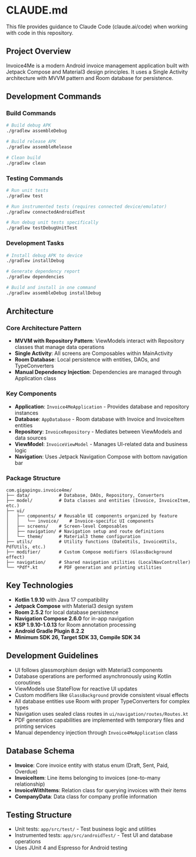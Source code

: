# CLAUDE.md

This file provides guidance to Claude Code (claude.ai/code) when working with code in this repository.

## Project Overview
Invoice4Me is a modern Android invoice management application built with Jetpack Compose and Material3 design principles. It uses a Single Activity architecture with MVVM pattern and Room database for persistence.

## Development Commands

### Build Commands
```bash
# Build debug APK
./gradlew assembleDebug

# Build release APK
./gradlew assembleRelease

# Clean build
./gradlew clean
```

### Testing Commands
```bash
# Run unit tests
./gradlew test

# Run instrumented tests (requires connected device/emulator)
./gradlew connectedAndroidTest

# Run debug unit tests specifically
./gradlew testDebugUnitTest
```

### Development Tasks
```bash
# Install debug APK to device
./gradlew installDebug

# Generate dependency report
./gradlew dependencies

# Build and install in one command
./gradlew assembleDebug installDebug
```

## Architecture

### Core Architecture Pattern
- **MVVM with Repository Pattern**: ViewModels interact with Repository classes that manage data operations
- **Single Activity**: All screens are Composables within MainActivity
- **Room Database**: Local persistence with entities, DAOs, and TypeConverters
- **Manual Dependency Injection**: Dependencies are managed through Application class

### Key Components
- **Application**: `Invoice4MeApplication` - Provides database and repository instances
- **Database**: `AppDatabase` - Room database with Invoice and InvoiceItem entities
- **Repository**: `InvoiceRepository` - Mediates between ViewModels and data sources
- **ViewModel**: `InvoiceViewModel` - Manages UI-related data and business logic
- **Navigation**: Uses Jetpack Navigation Compose with bottom navigation bar

### Package Structure
```
com.gigapingu.invoice4me/
├── data/           # Database, DAOs, Repository, Converters
├── model/          # Data classes and entities (Invoice, InvoiceItem, etc.)
├── ui/
│   ├── components/ # Reusable UI components organized by feature
│   │   └── invoice/    # Invoice-specific UI components
│   ├── screens/    # Screen-level Composables
│   ├── navigation/ # Navigation setup and route definitions
│   └── theme/      # Material3 theme configuration
├── utils/          # Utility functions (DateUtils, InvoiceUtils, PdfUtils, etc.)
├── modifier/       # Custom Compose modifiers (GlassBackground effect)
├── navigation/     # Shared navigation utilities (LocalNavController)
└── *Pdf*.kt        # PDF generation and printing utilities
```

## Key Technologies
- **Kotlin 1.9.10** with Java 17 compatibility
- **Jetpack Compose** with Material3 design system
- **Room 2.5.2** for local database persistence
- **Navigation Compose 2.6.0** for in-app navigation
- **KSP 1.9.10-1.0.13** for Room annotation processing
- **Android Gradle Plugin 8.2.2**
- **Minimum SDK 26, Target SDK 33, Compile SDK 34**

## Development Guidelines
- UI follows glassmorphism design with Material3 components
- Database operations are performed asynchronously using Kotlin coroutines
- ViewModels use StateFlow for reactive UI updates
- Custom modifiers like `GlassBackground` provide consistent visual effects
- All database entities use Room with proper TypeConverters for complex types
- Navigation uses sealed class routes in `ui/navigation/routes/Routes.kt`
- PDF generation capabilities are implemented with temporary files and printing services
- Manual dependency injection through `Invoice4MeApplication` class

## Database Schema
- **Invoice**: Core invoice entity with status enum (Draft, Sent, Paid, Overdue)
- **InvoiceItem**: Line items belonging to invoices (one-to-many relationship)
- **InvoiceWithItems**: Relation class for querying invoices with their items
- **CompanyData**: Data class for company profile information

## Testing Structure
- Unit tests: `app/src/test/` - Test business logic and utilities
- Instrumented tests: `app/src/androidTest/` - Test UI and database operations
- Uses JUnit 4 and Espresso for Android testing